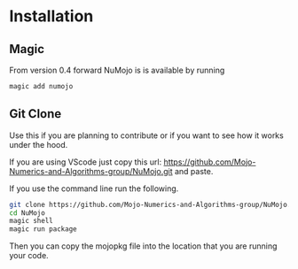 # Installation

## Magic
From version 0.4 forward NuMojo is is available by running

```bash
magic add numojo
```

## Git Clone
Use this if you are planning to contribute or if you want to see how it works under the hood.

If you are using VScode just  copy this url: https://github.com/Mojo-Numerics-and-Algorithms-group/NuMojo.git and paste.

If you use the command line run the following.

```bash
git clone https://github.com/Mojo-Numerics-and-Algorithms-group/NuMojo.git
cd NuMojo
magic shell
magic run package
```

Then you can copy the mojopkg file into the location that you are running your code.